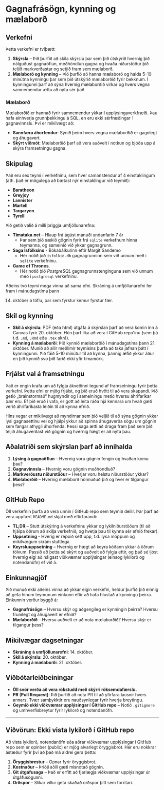 # Gagnafrásögn, kynning og mælaborð

## Verkefni

Þetta verkefni er tvíþætt:

1. **Skýrsla** – Þið þurfið að skila skýrslu þar sem þið útskýrið hvernig þið nálguðust gagnaöflun,
   meðhöndlun gagna og hvaða niðurstöður þið teljið markverðastar og setjið fram sem mælaborð.
2. **Mælaborð og kynning** – Þið þurfið að hanna mælaborð og halda 5-10 mínútna kynningu þar sem
   þið útskýrið mælaborðið fyrir bekknum. Í kynningunni þarf að sýna hvernig mælaborðið virkar og
   hvers vegna samnemendur ættu að nýta sér það.

### Mælaborð

Mælaborðið er hannað fyrir samnemendur ykkar í upplýsingaverkfræði. Þau hafa einhverja grunnþekkingu
á SQL, en eru ekki sérfræðingar í gagnavinnslu. Því er mikilvægt að:

- **Sannfæra áhorfendur**: Sýnið þeim hvers vegna mælaborðið er gagnlegt og áhugavert.
- **Skýrt viðmót**: Mælaborðið þarf að vera auðvelt í notkun og bjóða upp á skýra framsetningu
  gagna.

## Skipulag

Það eru sex teymi í verkefninu, sem hver samanstendur af 4 einstaklingum (ath. það er mögulega
að bætast nýr einstaklingur við teymið):

- **Baratheon**
- **Greyjoy**
- **Lannister**
- **Martell**
- **Targaryen**
- **Tyrell**

Þið getið valið á milli þriggja umfjöllunarefna:

- **Tímataka.net** – Hlaup frá ágúst mánuði undanfarin 7 ár
    - Þar sem þið sækið gögnin fyrir frá `sqlite` verkefnum hinna teymanna, og sameinið við ykkar
      gagnagrunn.
- **Saga Ísfólksins** - Bókabálkurinn eftir Margit Sandemo
    - Hér notið þið `isfolkid.db` gagnagrunninn sem við unnum með í `sqlite` verkefninu.
- **Game of Thrones**.
    - Hér notið þið _PostgreSQL_ gagnagrunnstenginguna sem við unnum með í `postgresql` verkefninu.

Aðeins tvö teymi mega vinna að sama efni. Skráning á umfjöllunarefni fer fram í mánudagstíma þann

14. október á töflu, þar sem fyrstur kemur fyrstur fær.

## Skil og kynning

- **Skil á skýrslu**: PDF (eða html) útgáfa á skýrslan þarf að vera komin inn á Canvas fyrir 20.
  október. Hún þarf líka að vera í GitHub repo'inu (sem þá t.d. `.md`, `.Rmd` eða `.tex` skrá).
- **Kynning á mælaborði**: Þið kynnið mælaborðið í mánudagstíma þann 21. október. Munið að allir
  meðlimir teymisins þurfa að taka jafnan þátt í kynningunni. Þið fáið 5-10 mínútur til að kynna,
  þannig æfið ykkur áður en þið kynnið svo þið farið ekki yfir tímamörk.

## Frjálst val á framsetningu

Það er engin krafa um að fylgja ákveðinni tegund af framsetningu fyrir þetta verkefni. Þetta efni er
mjög frjálst, og þið eruð hvött til að vera skapandi. Þið getið „brainstormað“ hugmyndir og í
sameiningu metið hversu áhrifaríkar þær eru. Ef þið eruð í vafa, er gott að leita ráða hjá kennara
um hvað gæti verið áhrifaríkasta leiðin til að kynna efnið.

Hins vegar er mikilvægt að myndirnar sem þið veljið til að sýna gögnin ykkar lýsi gagnasettinu vel
og hjálpi ykkur að spinna áhugaverða sögu um gögnin sem fangar athygli áhorfenda. Þessi saga ætti að
draga fram það sem þið teljið áhugaverðast við gögnin og hvernig hægt er að nýta þau.

## Aðalatriði sem skýrslan þarf að innihalda

1. **Lýsing á gagnaöflun** – Hvernig voru gögnin fengin og hvaðan komu þau?
2. **Gagnavinnsla** – Hvernig voru gögnin meðhöndluð?
3. **Markverðustu niðurstöður** – Hverjar voru helstu niðurstöður ykkar?
4. **Mælaborðið** – Hvernig mælaborð hönnuðuð þið og hver er tilgangur þess?

## GitHub Repo

Öll verkefnin þurfa að vera unnin í GitHub repo sem teymið deilir. Þar þarf að vera uppfært
`README.md` skjal með eftirfarandi:

- **TL;DR** – Stutt útskýring á verkefninu ykkar og lykilniðurstöðum (til að hjálpa öðrum að skilja
  verkefnið, og hvetja þau til kynna sér efnið frekar).
- **Uppsetning** - Hverig er repoið sett upp, t.d. lýsa möppum og mikilvægum skrám stuttlega.
- **Keyrsluuppsetning** – Hvernig er hægt að keyra kóðann ykkar á öðrum tölvum. Passið að þetta sé
  skýrt og auðvelt að fylgja eftir, og það sé ljóst hvernig eigi að nálgast viðkvæmar upplýsingar 
  (einsog lykilorð og notendanöfn) ef við á.

## Einkunnagjöf

Þið munuð ekki aðeins vinna að ykkar eigin verkefni, heldur þurfið þið einnig að gefa hinum teymunum
einkunn eftir að hafa hlustað á kynningu þeirra. Einkunnin verður byggð á:

- **Gagnafrásögn** – Hversu skýr og aðgengileg er kynningin þeirra? Hversu frumlegt og áhugavert er
  efnið?
- **Mælaborðið** – Hversu auðvelt er að nota mælaborðið? Hversu skýr er tilgangur þess?

## Mikilvægar dagsetningar

- **Skráning á umfjöllunarefni**: 14. október.
- **Skil á skýrslu**: 20. október.
- **Kynning á mælaborði**: 21. október.

## Viðbótarleiðbeiningar

- **Öll svör verða að vera rökstudd með skýrri röksemdafærslu.**
- **PR (Pull Request)**: Þið þurfið að nota PR til að yfirfara lausnir hvers annars. Tvær samþykktir
  eru nauðsynlegar fyrir hverja breytingu.
- **Geymið ekki viðkvæmar upplýsingar í GitHub repo** – Notið `.gitignore` og umhverfisbreytur fyrir
  lykilorð og notendanöfn.

---

## Viðvörun: Ekki vista lykilorð í GitHub repo

Að vista lykilorð, notendanöfn eða aðrar viðkvæmar upplýsingar í GitHub repo sem er opinber (public)
er mjög alvarlegt öryggisbrot. Hér eru nokkrar ástæður fyrir því að það má aldrei gera þetta:

1. **Öryggisbrestur** – Opnar fyrir öryggisbrot.
2. **Kostnaður** – Þriðji aðili gæti misnotað gögnin.
3. **Git útgáfusaga** – Það er erfitt að fjarlægja viðkvæmar upplýsingar úr útgáfusögunni.
4. **Orðspor** – Slíkar villur geta skaðað orðspor þitt sem forritari.

